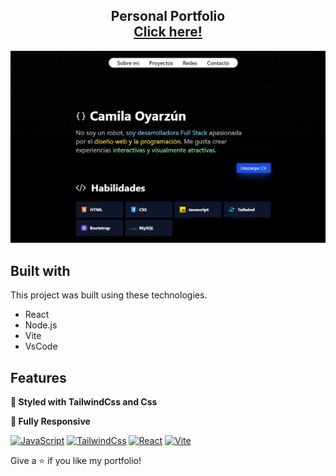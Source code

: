 <h2 align="center">
  Personal Portfolio<br/>
  <a href="https://camilaoya-portfolio-page.netlify.app" target="_blank"> Click here! </a>
</h2>

![image](https://github.com/LouKamilah/Portfolio/blob/master/screen.png)

## Built with

This project was built using these technologies.

- React
- Node.js
- Vite
- VsCode

## Features

**🎨 Styled with TailwindCss and Css**

**📱 Fully Responsive**

[![JavaScript](https://img.shields.io/badge/JavaScript%20-%20black?style=for-the-badge&logo=javascript&logoSize=auto)]()
[![TailwindCss](https://img.shields.io/badge/TailwindCss%20-%20black?style=for-the-badge&logo=tailwindcss&logoSize=auto)]()
[![React](https://img.shields.io/badge/React%20-%20black?style=for-the-badge&logo=react&logoSize=auto)]()
[![Vite](https://img.shields.io/badge/Vite%20-%20black?style=for-the-badge&logo=vite&logoColor=white&logoSize=auto)]()

Give a ⭐ if you like my portfolio!
